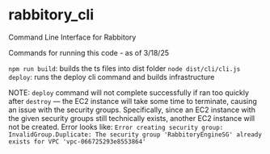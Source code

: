 # rabbitory_cli

Command Line Interface for Rabbitory

Commands for running this code - as of 3/18/25

`npm run build`: builds the ts files into dist folder
`node dist/cli/cli.js deploy`: runs the deploy cli command and builds infrastructure

NOTE: `deploy` command will not complete successfully if ran too quickly after `destroy` — the EC2 instance will take some time to terminate, causing an issue with the security groups. Specifically, since an EC2 instance with the given security groups still technically exists, another EC2 instance will not be created.
Error looks like: `Error creating security group: InvalidGroup.Duplicate: The security group 'RabbitoryEngineSG' already exists for VPC 'vpc-066725293e8553864'`
